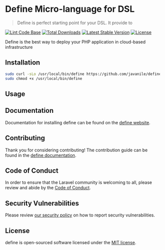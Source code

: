 # Define Micro-language for DSL 

> Define is perfect starting point for your DSL. It provide to   

<a href="https://github.com/javanile/define/actions"><img src="https://github.com/javanile/define/workflows/Lint%20Code%20Base/badge.svg" alt="Lint Code Base"></a>
<a href="https://packagist.org/packages/javanile/define"><img src="https://poser.pugx.org/javanile/define/d/total.svg" alt="Total Downloads"></a>
<a href="https://packagist.org/packages/javanile/define"><img src="https://poser.pugx.org/javanile/define/v/stable.svg" alt="Latest Stable Version"></a>
<a href="https://packagist.org/packages/javanile/define"><img src="https://poser.pugx.org/javanile/define/license.svg" alt="License"></a>

Define is the best way to deploy your PHP application in cloud-based infrastructure

## Installation

```bash
sudo curl -sLo /usr/local/bin/define https://github.com/javanile/define/raw/master/dist/define.phar
sudo chmod +x /usr/local/bin/define 
```

## Usage

## Documentation

Documentation for installing define can be found on the [define website](https://define.javanile.org).

## Contributing

Thank you for considering contributing! The contribution guide can be found in the [define documentation](https://define.javanile.org).

## Code of Conduct

In order to ensure that the Laravel community is welcoming to all, please review and abide by the [Code of Conduct](https://define.javanile.org#code-of-conduct).

## Security Vulnerabilities

Please review [our security policy](https://github.com/javanile/define/security/policy) on how to report security vulnerabilities.

## License

define is open-sourced software licensed under the [MIT license](LICENSE.md).
